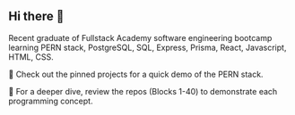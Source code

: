 ## Hi there 👋

Recent graduate of Fullstack Academy software engineering bootcamp learning PERN stack, PostgreSQL, SQL, Express, Prisma, React, Javascript, HTML, CSS. 

🔭 Check out the pinned projects for a quick demo of the PERN stack. 

🌱 For a deeper dive, review the repos (Blocks 1-40) to demonstrate each programming concept. 
 
<!--
**ladelpriore/ladelpriore** is a ✨ _special_ ✨ repository because its `README.md` (this file) appears on your GitHub profile.

Here are some ideas to get you started:

- 🔭 I’m currently working on ...
- 🌱 I’m currently learning ...
- 👯 I’m looking to collaborate on ...
- 🤔 I’m looking for help with ...
- 💬 Ask me about ...
- 📫 How to reach me: ...
- 😄 Pronouns: ...
- ⚡ Fun fact: ...
-->
